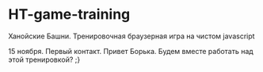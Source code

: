 # HT-game-training
Ханойские Башни. Тренировочная браузерная игра на чистом javascript

15 ноября.
Первый контакт.
Привет Борька. Будем вместе работать над этой тренировкой?
;}

